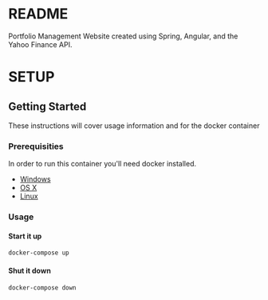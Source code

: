 # README #

Portfolio Management Website created using Spring, Angular, and the Yahoo Finance API. 

# SETUP
## Getting Started

These instructions will cover usage information and for the docker container 

### Prerequisities


In order to run this container you'll need docker installed.

* [Windows](https://docs.docker.com/windows/started)
* [OS X](https://docs.docker.com/mac/started/)
* [Linux](https://docs.docker.com/linux/started/)

### Usage

#### Start it up

```shell
docker-compose up
```

#### Shut it down
```shell
docker-compose down
```
